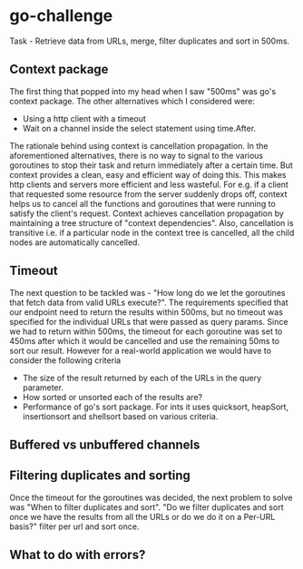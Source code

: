 # go-challenge

Task - Retrieve data from URLs, merge, filter duplicates and sort in 500ms.

## Context package
The first thing that popped into my head when I saw "500ms" was go's context package.
The other alternatives which I considered were: 
* Using a http client with a timeout
* Wait on a channel inside the select statement using time.After. 

The rationale behind using context is cancellation propagation. In the aforementioned alternatives, there is no way to signal to the various goroutines to stop their task and return immediately after a certain time. But context provides a clean, easy and efficient way of doing this. This makes http clients and servers more efficient and less wasteful. For e.g. if a client that requested some resource from the server suddenly drops off, context helps us to cancel all the functions and goroutines that were running to satisfy the client's request. Context achieves cancellation propagation by maintaining a tree structure of "context dependencies". Also, cancellation is transitive i.e. if a particular node in the context tree is cancelled, all the child nodes are automatically cancelled.

## Timeout
The next question to be tackled was - "How long do we let the goroutines that fetch data from valid URLs execute?". The requirements specified that our endpoint need to return the results within 500ms, but no timeout was specified for the individual URLs that were passed as query params. Since we had to return within 500ms, the timeout for each goroutine was set to 450ms after which it would be cancelled and use the remaining 50ms to sort our result. However for a real-world application we would have to consider the following criteria
* The size of the result returned by each of the URLs in the query parameter.
* How sorted or unsorted each of the results are?
* Performance of go's sort package. For ints it uses quicksort, heapSort, insertionsort and shellsort based on various criteria.

## Buffered vs unbuffered channels

## Filtering duplicates and sorting
Once the timeout for the goroutines was decided, the next problem to solve was "When to filter duplicates and sort". "Do we filter duplicates and sort once we have the results from all the URLs or do we do it on a Per-URL basis?" filter per url and sort once.

## What to do with errors?
